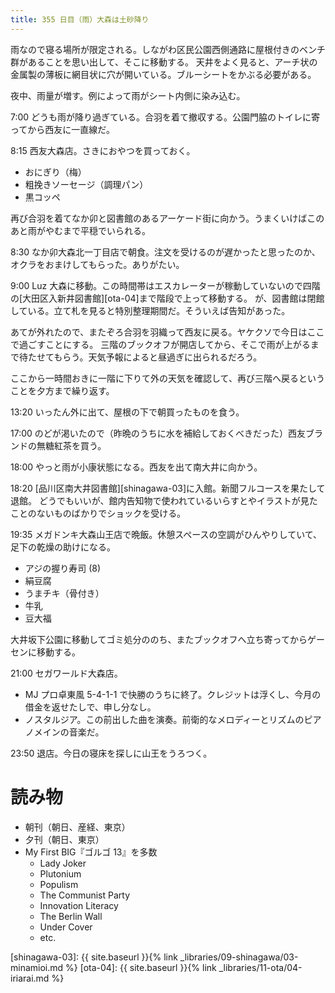 ```yaml
---
title: 355 日目（雨）大森は土砂降り
---
```


雨なので寝る場所が限定される。しながわ区民公園西側通路に屋根付きのベンチ群があることを思い出して、そこに移動する。
天井をよく見ると、アーチ状の金属製の薄板に網目状に穴が開いている。ブルーシートをかぶる必要がある。

夜中、雨量が増す。例によって雨がシート内側に染み込む。

7:00 どうも雨が降り過ぎている。合羽を着て撤収する。公園門脇のトイレに寄ってから西友に一直線だ。

8:15 西友大森店。さきにおやつを買っておく。

* おにぎり（梅）
* 粗挽きソーセージ（調理パン）
* 黒コッペ

再び合羽を着てなか卯と図書館のあるアーケード街に向かう。うまくいけばこのあと雨がやむまで平穏でいられる。

8:30 なか卯大森北一丁目店で朝食。注文を受けるのが遅かったと思ったのか、オクラをおまけしてもらった。ありがたい。

9:00 Luz 大森に移動。この時間帯はエスカレーターが稼動していないので四階の[大田区入新井図書館][ota-04]まで階段で上って移動する。
が、図書館は閉館している。立て札を見ると特別整理期間だ。そういえば告知があった。

あてが外れたので、またぞろ合羽を羽織って西友に戻る。ヤケクソで今日はここで過ごすことにする。
三階のブックオフが開店してから、そこで雨が上がるまで待たせてもらう。天気予報によると昼過ぎに出られるだろう。

ここから一時間おきに一階に下りて外の天気を確認して、再び三階へ戻るということを夕方まで繰り返す。

13:20 いったん外に出て、屋根の下で朝買ったものを食う。

17:00 のどが渇いたので（昨晩のうちに水を補給しておくべきだった）西友ブランドの無糖紅茶を買う。

18:00 やっと雨が小康状態になる。西友を出て南大井に向かう。

18:20 [品川区南大井図書館][shinagawa-03]に入館。新聞フルコースを果たして退館。
どうでもいいが、館内告知物で使われているいらすとやイラストが見たことのないものばかりでショックを受ける。

19:35 メガドンキ大森山王店で晩飯。休憩スペースの空調がひんやりしていて、足下の乾燥の助けになる。

* アジの握り寿司 (8)
* 絹豆腐
* うまチキ（骨付き）
* 牛乳
* 豆大福

大井坂下公園に移動してゴミ処分ののち、またブックオフへ立ち寄ってからゲーセンに移動する。

21:00 セガワールド大森店。

* MJ プロ卓東風 5-4-1-1 で快勝のうちに終了。クレジットは浮くし、今月の借金を返せたしで、申し分なし。
* ノスタルジア。この前出した曲を演奏。前衛的なメロディーとリズムのピアノメインの音楽だ。

23:50 退店。今日の寝床を探しに山王をうろつく。

# 読み物

* 朝刊（朝日、産経、東京）
* 夕刊（朝日、東京）
* My First BIG『ゴルゴ 13』を多数
  * Lady Joker
  * Plutonium
  * Populism
  * The Communist Party
  * Innovation Literacy
  * The Berlin Wall
  * Under Cover
  * etc.

[shinagawa-03]: {{ site.baseurl }}{% link _libraries/09-shinagawa/03-minamioi.md %}
[ota-04]: {{ site.baseurl }}{% link _libraries/11-ota/04-iriarai.md %}
